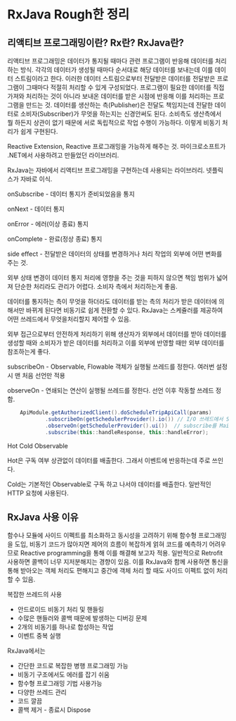 # RxJava Rough한 정리

## 리액티브 프로그래밍이란? Rx란? RxJava란?

리액티브 프로그래밍은 데이터가 통지될 때마다 관련 프로그램이 반응해 데이터를 처리하는 방식. 각각의 데이터가 생성될 때마다 순서대로 해당 데이터를 보내는데 이를 데이터 스트림이라고 한다. 이러한 데이터 스트림으로부터 전달받은 데이터를 전달받은 프로그램이 그때마다 적절히 처리할 수 있게 구성되었다. 프로그램이 필요한 데이터를 직접 가져와 처리하는 것이 아니라 보내온 데이터를 받은 시점에 반응해 이를 처리하는 프로그램을 만드는 것. 데이터를 생산하는 측(Publisher)은 전달도 책임지는데 전달한 데이터로 소비자(Subscriber)가 무엇을 하는지는 신경안써도 된다. 소비측도 생산측에서 뭘 하든지 상관이 없기 때문에 서로 독립적으로 작업 수행이 가능하다. 이렇게 비동기 처리가 쉽게 구현된다.

Reactive Extension, Reactive 프로그래밍을 가능하게 해주는 것. 마이크로소프트가  .NET에서 사용하려고 만들었던 라이브러리.

RxJava는 자바에서 리액티브 프로그래밍을 구현하는데 사용되는 라이브러리. 넷플릭스가 자바로 이식.

onSubscribe - 데이터 통지가 준비되었음을 통지

onNext - 데이터 통지

onError - 에러(이상 종료) 통지

onComplete - 완료(정상 종료) 통지

side effect - 전달받은 데이터의 상태를 변경하거나 처리 작업의 외부에 어떤 변화를 주는 것.

외부 상태 변경이 데이터 통지 처리에 영향을 주는 것을 피하지 않으면 책임 범위가 넓어져 단순한 처리라도 관리가 어렵다. 소비자 측에서 처리하는게 좋음.

데이터를 통지하는 측이 무엇을 하더라도 데이터를 받는 측의 처리가 받은 데이터에 의해서만 바뀌게 된다면 비동기로 쉽게 전환할 수 있다. RxJava는 스케쥴러를 제공하여 어떤 쓰레드에서 무엇을처리할지 제어할 수 있음.

외부 접근으로부터 안전하게 처리하기 위해 생산자가 외부에서 데이터를 받아 데이터를 생성할 때와 소비자가 받은 데이터를 처리하고 이를 외부에 반영할 때만 외부 데이터를 참조하는게 좋다.

subscribeOn - Observable, Flowable 객체가 실행될 쓰레드를 정한다. 여러번 설정 시 맨 처음 선언만 적용

observeOn - 연쇄되는 연산이 실행될 쓰레드를 정한다. 선언 이후 작동할 쓰레드 정함.
```java
    ApiModule.getAuthorizedClient().doScheduleTripApiCall(params)
            .subscribeOn(getSchedulerProvider().io()) // I/O 쓰레드에서 Single 객체 실행
            .observeOn(getSchedulerProvider().ui())  // subscribe를 Main 쓰레드에서 실행
            .subscribe(this::handleResponse, this::handleError);
```
Hot Cold Observable

Hot은 구독 여부 상관없이 데이터를 배출한다. 그래서 이벤트에 반응하는데 주로 쓰인다.

Cold는 기본적인 Observable로 구독 하고 나서야 데이터를 배출한다. 일반적인 HTTP 요청에 사용된다.

## RxJava 사용 이유

함수나 모듈에 사이드 이펙트를 최소화하고 동시성을 고려하기 위해 함수형 프로그래밍을 도입, 비동기 코드가 많아지면 제어의 흐름이 복잡하게 얽혀 코드를 예측하기 어려우므로 Reactive programming을 통해 이를 해결해 보고자 적용. 일반적으로 Retrofit 사용하면 콜백이 너무 지저분해지는 경향이 있음. 이를 RxJava와 함께 사용하면 통신을 통해 받아오는 객체 처리도 편해지고 중간에 객체 처리 할 때도 사이드 이펙트 없이 처리할 수 있음.

복잡한 쓰레드의 사용

- 안드로이드 비동기 처리 및 핸들링
- 수많은 핸들러와 콜백 때문에 발생하는 디버깅 문제
- 2개의 비동기를 하나로 합성하는 작업
- 이벤트 중복 실행

RxJava에서는

- 간단한 코드로 복잡한 병행 프로그래밍 가능
- 비동기 구조에서도 에러를 잡기 쉬움
- 함수형 프로그래밍 기법 사용가능
- 다양한 쓰레드 관리
- 코드 깔끔
- 콜백 제거 - 종료시 Dispose
